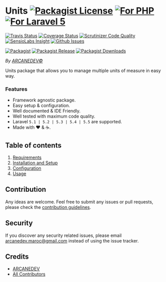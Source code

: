 # Units [![Packagist License][badge_license]](LICENSE.md) [![For PHP][badge_php]][link-github-repo] [![For Laravel 5][badge_laravel]][link-github-repo]

[![Travis Status][badge_build]][link-travis]
[![Coverage Status][badge_coverage]][link-scrutinizer]
[![Scrutinizer Code Quality][badge_quality]][link-scrutinizer]
[![SensioLabs Insight][badge_insight]][link-insight]
[![Github Issues][badge_issues]][link-github-issues]

[![Packagist][badge_package]][link-packagist]
[![Packagist Release][badge_release]][link-packagist]
[![Packagist Downloads][badge_downloads]][link-packagist]

*By [ARCANEDEV&copy;](http://www.arcanedev.net/)*

Units package that allows you to manage multiple units of measure in easy way.

### Features

  * Framework agnostic package.
  * Easy setup &amp; configuration.
  * Well documented &amp; IDE Friendly.
  * Well tested with maximum code quality.
  * Laravel `5.1 | 5.2 | 5.3 | 5.4 | 5.5` are supported.
  * Made with :heart: &amp; :coffee:.

## Table of contents

1. [Requirements](_docs/1.Requirements.md)
2. [Installation and Setup](_docs/2.Installation-and-Setup.md)
3. [Configuration](_docs/3.Configuration.md)
4. [Usage](_docs/4.Usage.md)

## Contribution

Any ideas are welcome. Feel free to submit any issues or pull requests, please check the [contribution guidelines](CONTRIBUTING.md).

## Security

If you discover any security related issues, please email arcanedev.maroc@gmail.com instead of using the issue tracker.

## Credits

- [ARCANEDEV][link-author]
- [All Contributors][link-contributors]

[badge_php]:          https://img.shields.io/badge/PHP-Framework%20agnostic-4F5B93.svg?style=flat-square
[badge_laravel]:      https://img.shields.io/badge/Laravel%20Supported-5.1%20to%205.5-orange.svg?style=flat-square
[badge_license]:      https://img.shields.io/packagist/l/arcanedev/units.svg?style=flat-square
[badge_build]:        https://img.shields.io/travis/ARCANEDEV/Units.svg?style=flat-square
[badge_coverage]:     https://img.shields.io/scrutinizer/coverage/g/ARCANEDEV/Units.svg?style=flat-square
[badge_quality]:      https://img.shields.io/scrutinizer/g/ARCANEDEV/Units.svg?style=flat-square
[badge_insight]:      https://img.shields.io/sensiolabs/i/6034af21-a8e1-4831-9b9d-238670d852fb.svg?style=flat-square
[badge_issues]:       https://img.shields.io/github/issues/ARCANEDEV/Units.svg?style=flat-square
[badge_package]:      https://img.shields.io/badge/package-arcanedev/units-blue.svg?style=flat-square
[badge_release]:      https://img.shields.io/packagist/v/arcanedev/units.svg?style=flat-square
[badge_downloads]:    https://img.shields.io/packagist/dt/arcanedev/units.svg?style=flat-square

[link-author]:        https://github.com/arcanedev-maroc
[link-github-repo]:   https://github.com/ARCANEDEV/Units
[link-github-issues]: https://github.com/ARCANEDEV/Units/issues
[link-contributors]:  https://github.com/ARCANEDEV/Units/graphs/contributors
[link-packagist]:     https://packagist.org/packages/arcanedev/units
[link-travis]:        https://travis-ci.org/ARCANEDEV/Units
[link-scrutinizer]:   https://scrutinizer-ci.com/g/ARCANEDEV/Units/?branch=master
[link-insight]:       https://insight.sensiolabs.com/projects/6034af21-a8e1-4831-9b9d-238670d852fb
